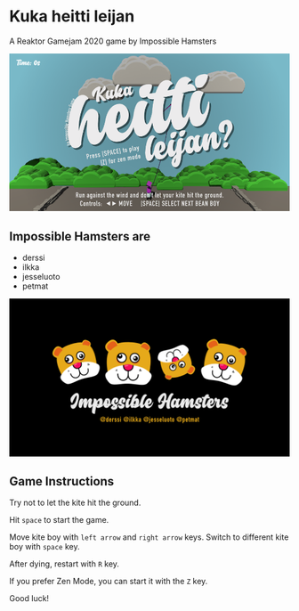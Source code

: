 # Kuka heitti leijan 

A Reaktor Gamejam 2020 game by Impossible Hamsters

![Kuka heitti leijan](./game.png)

## Impossible Hamsters are

- derssi
- ilkka
- jesseluoto
- petmat

![Impossible Hamsters](./Assets/credits.png)

## Game Instructions

Try not to let the kite hit the ground.

Hit `space` to start the game.

Move kite boy with `left arrow` and `right arrow` keys. Switch to different kite boy with `space` key.

After dying, restart with `R` key.

If you prefer Zen Mode, you can start it with the `Z` key.

Good luck!



